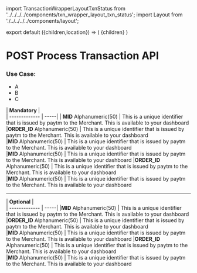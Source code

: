 import TransactionWrapperLayoutTxnStatus from '../../../../components/txn_wrapper_layout_txn_status';
import Layout from './../../../../components/layout';


export default ({children,location}) => (
        <Layout>
            <TransactionWrapperLayoutTxnStatus checked={false}>
                {children}
            </TransactionWrapperLayoutTxnStatus>
        </Layout>
)

# **POST** Process Transaction API


### Use Case:

* A
* B
* C

| **Mandatory**     |    
| ------------- | -----|
| **MID**  Alphanumeric(50)       | This is a unique identifier that is issued by paytm to the Merchant. This is available to your dashboard
|**ORDER_ID** Alphanumeric(50)      | This is a unique identifier that is issued by paytm to the Merchant. This is available to your dashboard      
|**MID**  Alphanumeric(50) | This is a unique identifier that is issued by paytm to the Merchant. This is available to your dashboard   
|**MID**  Alphanumeric(50) | This is a unique identifier that is issued by paytm to the Merchant. This is available to your dashboard
|**ORDER_ID** Alphanumeric(50)      | This is a unique identifier that is issued by paytm to the Merchant. This is available to your dashboard      
|**MID**  Alphanumeric(50) | This is a unique identifier that is issued by paytm to the Merchant. This is available to your dashboard   

---

| **Optional**     |    
| ------------- | -----|
|**MID**  Alphanumeric(50)           | This is a unique identifier that is issued by paytm to the Merchant. This is available to your dashboard
|**ORDER_ID** Alphanumeric(50)      | This is a unique identifier that is issued by paytm to the Merchant. This is available to your dashboard      
|**MID**  Alphanumeric(50)           | This is a unique identifier that is issued by paytm to the Merchant. This is available to your dashboard
|**ORDER_ID** Alphanumeric(50)    | This is a unique identifier that is issued by paytm to the Merchant. This is available to your dashboard      
|**MID**  Alphanumeric(50) | This is a unique identifier that is issued by paytm to the Merchant. This is available to your dashboard      

